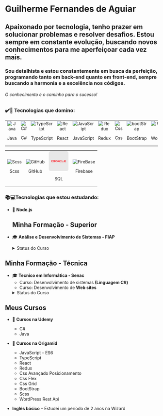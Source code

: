 # Guilherme Fernandes de Aguiar
## Apaixonado por tecnologia, tenho prazer em solucionar problemas e resolver desafios. Estou sempre em constante evolução, buscando novos conhecimentos para me aperfeiçoar cada vez mais.
### Sou detalhista e estou constantemente em busca da perfeição, programando tanto em back-end quanto em front-end, sempre buscando a harmonia e a excelência nos códigos.
###### O conhecimento é o caminho para o sucesso!

### ✔️💯 Tecnologias que domino:
<table>
  <tr>
    <td align="center">
      <img src="https://skillicons.dev/icons?i=java" width="65px" alt="Java" /><br/>
      <p>Java</p>
    </td>
    <td align="center">
      <img src="https://skillicons.dev/icons?i=c#"  width="65px" alt="C#" /><br/>
      <p>C#</p>
    </td>
    <td align="center">
      <img src="https://skillicons.dev/icons?i=typescript"  width="65px" alt="TypeScript" /><br/>
      <p>TypeScript</p>
    </td>
    <td align="center">
      <img src="https://skillicons.dev/icons?i=react"  width="65px" alt="React" /><br/>
      <p>React</p>
    </td>
    <td align="center">
      <img src="https://skillicons.dev/icons?i=javascript"  width="65px" alt="JavaScript" /><br/>
      <p>JavaScript</p>
    </td>
    <td align="center">
      <img src="https://skillicons.dev/icons?i=redux"  width="65px" alt="Redux" /><br/>
      <p>Redux</p>
    </td>
    <td align="center">
      <img src="https://skillicons.dev/icons?i=css" width="65px" alt="Css" /><br/>
      <p>Css</p>
    </td>
    <td align="center">
      <img src="https://skillicons.dev/icons?i=bootstrap"  width="65px" alt="bootStrap" /><br/>
      <p>BootStrap</p>
    </td>
    <td align="center">
      <img src="https://skillicons.dev/icons?i=wordpress"  width="65px" alt="WordPress" /><br/>
      <p>WordPress</p>
    </td>
  </tr>
</table>
<table>
  <tr>
    <td align="center">
      <img src="https://skillicons.dev/icons?i=scss" width="65px" alt="Scss" /><br/>
      <p>Scss</p>
    </td>
    <td align="center">
      <img src="https://skillicons.dev/icons?i=github"  width="65px" alt="GitHub" /><br/>
      <p>GitHub</p>
    </td>
    <td align="center">
      <img width="65px" alt="Oracle SQL" src="https://github.com/gui-bus/TechIcons/blob/main/Light/Oracle.svg"><br/>
      <p>SQL</p>
    </td>
    <td align="center">
      <img src="https://skillicons.dev/icons?i=firebase"  width="65px" alt="FireBase" /><br/>
      <p>Firebase</p>
    </td>
  </tr>
</table>

### 📚💻Tecnologias que estou estudando:
- 🚀 **Node.js**
  ## Minha Formação - Superior

- 🎓 **Análise e Desenvolvimento de Sistemas - FIAP**
  <details>
    <summary>Status do Curso</summary>
    - Iniciado em 02/2015 e concluído em 12/2016
  </details>
## Minha Formação - Técnica

- 🎓 **Tecnico em Informática - Senac**<br/>
  - Curso: Desenvolvimento de sistemas **(Linguagem C#)**
  - Curso: Desenvolvimento de **Web sites**<br/>
  <details>
    <summary>Status do Curso</summary>
    - Iniciado em 02/2015 e concluído em 12/2016
  </details>
## Meus Cursos

- 📖 **Cursos na Udemy**
  - C#
  - Java
    
- 📖 **Cursos na Origamid**
  - JavaScript - ES6
  - TypeScript
  - React
  - Redux
  - Css Avançado Posicionamento
  - Css Flex
  - Css Grid
  - BootStrap
  - Scss
  - WordPress Rest Api
- **Inglês básico** – Estudei um período de 2 anos na Wizard
